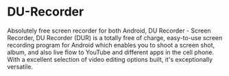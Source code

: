 # DU-Recorder
Absolutely free screen recorder for both Android, DU Recorder - Screen Recorder, DU Recorder (DUR) is a totally free of charge, easy-to-use screen recording program for Android which enables you to shoot a screen shot, album, and also live flow to YouTube and different apps in the cell phone. With a excellent selection of video editing options built, it's exceptionally versatile.
